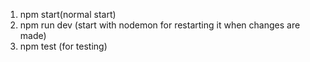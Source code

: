 <!-- starting server -->

1. npm start(normal start)
2. npm run dev (start with nodemon for restarting it when changes are made)
3. npm test (for testing)

<!-- If you clone the project, run the npm install command before starting the application with npm start or npm run dev. -->
